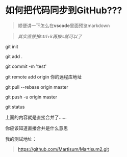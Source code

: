 # 如何把代码同步到GitHub???
> 顺便讲一下怎么在**vscode**里面预览markdown

> *其实直接按ctrl+k再按c就可以了*

git init

git add .

git commit -m 'test'

git remote add origin 你的远程库地址

git pull --rebase origin master

git push -u origin master

git status

上面的内容就是直接合并了……

你应该知道直接合并是什么意思

我的测试地址：

> https://github.com/Martisum/Martisum2.git
